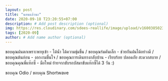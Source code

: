 ```yaml
---
layout: post
title: "นอนแล้วนะ"
date: 2020-09-18 T23:20:55+07:00
description: # Add post description (optional)
img: https://res.cloudinary.com/sdees-reallife/image/upload/v1600385023/IMG_3256.jpg # Add image post (optional)
tags: [2020-09]
author: # Add name author (optional)
---
```

ขอบคุณฝนตกเพราะพายุเข้า - ได้น้ำ ได้ความชุ่มชื่น / ขอบคุณร่มคันเล็ก - ช่วยกันฝนได้อย่างดี / ขอบคุณต้นอ่อน - งอกงามชื่นใจ / ขอบคุณการเดินทางกลับบ้าน - เรียบร้อย ปลอดภัย สะดวกสบาย / ขอบคุณคุณพี่แท๊กซี่ - มือใหม่ ย้ายจากขับรถบัสมาขับแท๊กซี่ได้ 3 วัน :)

<i class="fa fa-child" style="color:plum"></i>

ขอบคุณ Odio / ขอบคุณ Shortwave
